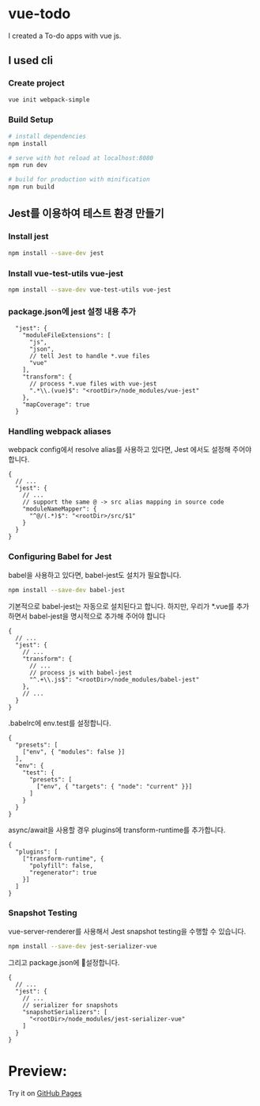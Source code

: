 # vue-todo
I created a To-do apps with vue js.

## I used cli

### Create project

``` bash
vue init webpack-simple
```

### Build Setup

``` bash
# install dependencies
npm install

# serve with hot reload at localhost:8080
npm run dev

# build for production with minification
npm run build
```

## Jest를 이용하여 테스트 환경 만들기

### Install jest

``` bash
npm install --save-dev jest
```

### Install vue-test-utils vue-jest
``` bash
npm install --save-dev vue-test-utils vue-jest
```

### package.json에 jest 설정 내용 추가
```
  "jest": {
    "moduleFileExtensions": [
      "js",
      "json",
      // tell Jest to handle *.vue files
      "vue"
    ],
    "transform": {
      // process *.vue files with vue-jest
      ".*\\.(vue)$": "<rootDir>/node_modules/vue-jest"
    },
    "mapCoverage": true
  }
```

### Handling webpack aliases

webpack config에서 resolve alias를 사용하고 있다면, Jest 에서도 설정해 주어야 합니다.

```
{
  // ...
  "jest": {
    // ...
    // support the same @ -> src alias mapping in source code
    "moduleNameMapper": {
      "^@/(.*)$": "<rootDir>/src/$1"
    }
  }
}
```

### Configuring Babel for Jest

babel을 사용하고 있다면, babel-jest도 설치가 필요합니다.

``` bash
npm install --save-dev babel-jest
```

기본적으로 babel-jest는 자동으로 설치된다고 합니다. 하지만, 우리가 *.vue를 추가 하면서 babel-jest을 명시적으로 추가해 주어야 합니다

```
{
  // ...
  "jest": {
    // ...
    "transform": {
      // ...
      // process js with babel-jest
      "^.+\\.js$": "<rootDir>/node_modules/babel-jest"
    },
    // ...
  }
}
```

.babelrc에 env.test를 설정합니다.

```
{
  "presets": [
    ["env", { "modules": false }]
  ],
  "env": {
    "test": {
      "presets": [
        ["env", { "targets": { "node": "current" }}]
      ]
    }
  }
}
```

async/await을 사용할 경우 plugins에 transform-runtime를 추가합니다.

```
{
  "plugins": [
    ["transform-runtime", {
      "polyfill": false,
      "regenerator": true
    }]
  ]
}
```

### Snapshot Testing

vue-server-renderer를 사용해서 Jest snapshot testing을 수행할 수 있습니다.

``` bash
npm install --save-dev jest-serializer-vue
```

그리고 package.json에 설정합니다.

```
{
  // ...
  "jest": {
    // ...
    // serializer for snapshots
    "snapshotSerializers": [
      "<rootDir>/node_modules/jest-serializer-vue"
    ]
  }
}
```

# Preview:

Try it on [GitHub Pages](https://woohoeon.github.io/vue-todo/)
